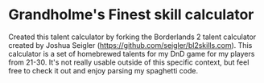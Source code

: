 # Grandholme's Finest skill calculator

Created this talent calculator by forking the Borderlands 2 talent calculator created by Joshua Seigler (https://github.com/seigler/bl2skills.com). This calculator is a set of homebrewed talents for my DnD game for my players from 21-30. It's not really usable outside of this specific context, but feel free to check it out and enjoy parsing my spaghetti code. 